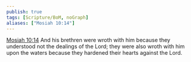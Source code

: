```yaml
---
publish: true
tags: [Scripture/BoM, noGraph]
aliases: ["Mosiah 10:14"]
---
```

[Mosiah 10:14](https://churchofjesuschrist.org/study/scriptures/bofm/mosiah/10?lang=eng&id=p14#p14) And his brethren were wroth with him because they understood not the dealings of the Lord; they were also wroth with him upon the waters because they hardened their hearts against the Lord.
